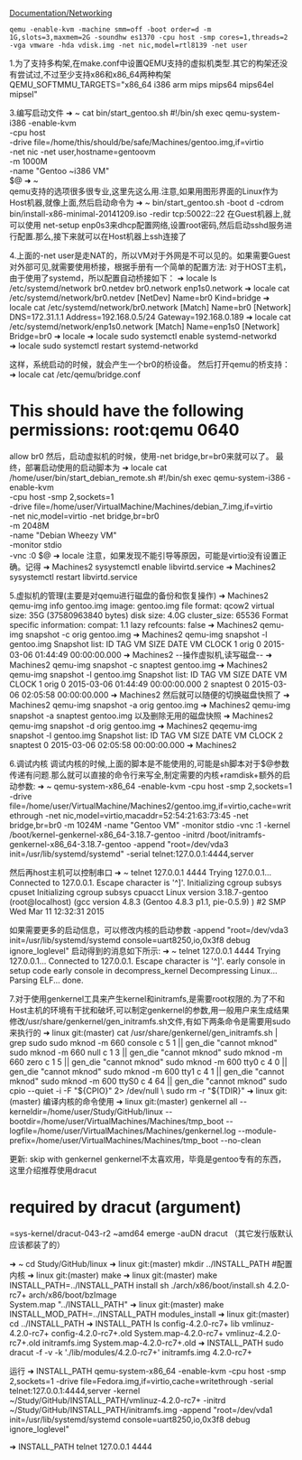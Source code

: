 [Documentation/Networking](http://wiki.qemu.org/Documentation/Networking)
```
qemu -enable-kvm -machine smm=off -boot order=d -m 1G,slots=3,maxmem=2G -soundhw es1370 -cpu host -smp cores=1,threads=2 -vga vmware -hda vdisk.img -net nic,model=rtl8139 -net user
```

1.为了支持多构架,在make.conf中设置QEMU支持的虚拟机类型.其它的构架还没有尝试过,不过至少支持x86和x86_64两种构架
QEMU_SOFTMMU_TARGETS="x86_64 i386 arm mips mips64 mips64el mipsel"

3.编写启动文件
➜  ~  cat bin/start_gentoo.sh 
#!/bin/sh
exec qemu-system-i386 -enable-kvm \
        -cpu host \
        -drive file=/home/this/should/be/safe/Machines/gentoo.img,if=virtio \
        -net nic -net user,hostname=gentoovm \
        -m 1000M \
        -name "Gentoo ~i386 VM" \
        $@
➜  ~  
qemu支持的选项很多很专业,这里先这么用.注意,如果用图形界面的Linux作为Host机器,就像上面,然后启动命令为
➜  ~  bin/start_gentoo.sh -boot d -cdrom bin/install-x86-minimal-20141209.iso  -redir tcp:50022::22 
在Guest机器上,就可以使用
net-setup enp0s3来dhcp配置网络,设置root密码,然后启动sshd服务进行配置.那么,接下来就可以在Host机器上ssh连接了

4.上面的-net user是走NAT的，所以VM对于外网是不可以见的。如果需要Guest对外部可见,就需要使用桥接，根据手册有一个简单的配置方法:
对于HOST主机，由于使用了systemd，所以配置自动桥接如下：
➜  locale  ls /etc/systemd/network
br0.netdev  br0.network  enp1s0.network
➜  locale  cat /etc/systemd/network/br0.netdev
[NetDev]
Name=br0
Kind=bridge
➜  locale  cat /etc/systemd/network/br0.network
[Match]
Name=br0
[Network]
DNS=172.31.1.1
Address=192.168.0.5/24
Gateway=192.168.0.189
➜  locale  cat /etc/systemd/network/enp1s0.network
[Match]
Name=enp1s0
[Network]
Bridge=br0
➜  locale
➜  locale  sudo systemctl enable systemd-networkd  
➜  locale  sudo systemctl restart systemd-networkd  

这样，系统启动的时候，就会产生一个br0的桥设备。
然后打开qemu的桥支持：
➜  locale  cat /etc/qemu/bridge.conf
# This should have the following permissions: root:qemu 0640
 allow br0
然后，启动虚拟机的时候，使用-net bridge,br=br0来就可以了。
最终，部署启动使用的启动脚本为
➜  locale  cat /home/user/bin/start_debian_remote.sh
#!/bin/sh
exec qemu-system-i386 -enable-kvm \
     -cpu host -smp 2,sockets=1 \
     -drive file=/home/user/VirtualMachine/Machines/debian_7.img,if=virtio \
     -net nic,model=virtio -net bridge,br=br0 \
     -m 2048M \
     -name "Debian Wheezy VM" \
     -monitor stdio \
     -vnc :0
     $@
➜  locale
注意，如果发现不能引导等原因，可能是virtio没有设置正确。记得
➜  Machines2  sysystemctl enable libvirtd.service
➜  Machines2  sysystemctl restart libvirtd.service

5.虚拟机的管理(主要是对qemu进行磁盘的备份和恢复操作)
➜  Machines2  qemu-img info gentoo.img
image: gentoo.img
file format: qcow2
virtual size: 35G (37580963840 bytes)
disk size: 4.0G
cluster_size: 65536
Format specific information:
    compat: 1.1
    lazy refcounts: false
➜  Machines2  qemu-img snapshot -c orig gentoo.img
➜  Machines2  qemu-img snapshot -l gentoo.img
Snapshot list:
ID        TAG                 VM SIZE                DATE       VM CLOCK
1         orig                      0 2015-03-06 01:44:49   00:00:00.000
➜  Machines2
--操作虚拟机,读写磁盘--
➜  Machines2  qemu-img snapshot -c snaptest gentoo.img
➜  Machines2  qemu-img snapshot -l gentoo.img
Snapshot list:
ID        TAG                 VM SIZE                DATE       VM CLOCK
1         orig                      0 2015-03-06 01:44:49   00:00:00.000
2         snaptest                  0 2015-03-06 02:05:58   00:00:00.000
➜  Machines2
然后就可以随便的切换磁盘快照了
➜  Machines2  qemu-img snapshot -a orig gentoo.img
➜  Machines2  qemu-img snapshot -a snaptest gentoo.img
以及删除无用的磁盘快照
➜  Machines2  qemu-img snapshot -d orig gentoo.img
➜  Machines2  qeqemu-img snapshot -l gentoo.img
Snapshot list:
ID        TAG                 VM SIZE                DATE       VM CLOCK
2         snaptest                  0 2015-03-06 02:05:58   00:00:00.000
➜  Machines2

6.调试内核
调试内核的时候,上面的脚本是不能使用的,可能是sh脚本对于$@参数传递有问题.那么就可以直接的命令行来写全,制定需要的内核+ramdisk+额外的启动参数:
➜  ~  qemu-system-x86_64 -enable-kvm -cpu host -smp 2,sockets=1 -drive file=/home/user/VirtualMachine/Machines2/gentoo.img,if=virtio,cache=writethrough -net nic,model=virtio,macaddr=52:54:21:63:73:45 -net bridge,br=br0 -m 1024M -name "Gentoo VM" -monitor stdio -vnc :1 -kernel /boot/kernel-genkernel-x86_64-3.18.7-gentoo -initrd /boot/initramfs-genkernel-x86_64-3.18.7-gentoo -append "root=/dev/vda3 init=/usr/lib/systemd/systemd" -serial telnet:127.0.0.1:4444,server

然后再host主机可以控制串口
➜  ~  telnet 127.0.0.1 4444
Trying 127.0.0.1...
Connected to 127.0.0.1.
Escape character is '^]'.
Initializing cgroup subsys cpuset
Initializing cgroup subsys cpuacct
Linux version 3.18.7-gentoo (root@localhost) (gcc version 4.8.3 (Gentoo 4.8.3 p1.1, pie-0.5.9) ) #2 SMP Wed Mar 11 12:32:31 2015

如果需要更多的启动信息，可以修改内核的启动参数
-append "root=/dev/vda3 init=/usr/lib/systemd/systemd console=uart8250,io,0x3f8 debug ignore_loglevel"
启动得到的消息如下所示:
➜  ~  telnet 127.0.0.1 4444
Trying 127.0.0.1...
Connected to 127.0.0.1.
Escape character is '^]'.
early console in setup code
early console in decompress_kernel
Decompressing Linux... Parsing ELF... done.

7.对于使用genkernel工具来产生kernel和initramfs,是需要root权限的.为了不和Host主机的环境有干扰和破坏,可以制定genkernel的参数,用一般用户来生成结果
修改/usr/share/genkernel/gen_initramfs.sh文件,有如下两条命令是需要用sudo来执行的
➜  linux git:(master) cat /usr/share/genkernel/gen_initramfs.sh | grep sudo
    sudo mknod -m 660 console c 5 1 || gen_die "cannot mknod"
    sudo mknod -m 660 null c 1 3 || gen_die "cannot mknod"
    sudo mknod -m 660 zero c 1 5 || gen_die "cannot mknod"
    sudo mknod -m 600 tty0 c 4 0 || gen_die "cannot mknod"
    sudo mknod -m 600 tty1 c 4 1 || gen_die "cannot mknod"
    sudo mknod -m 600 ttyS0 c 4 64 || gen_die "cannot mknod"
    sudo cpio --quiet -i -F "${CPIO}" 2> /dev/null \
    sudo rm -r "${TDIR}"
➜  linux git:(master) 
编译内核的命令使用
➜  linux git:(master) genkernel all --kerneldir=/home/user/Study/GitHub/linux --bootdir=/home/user/VirtualMachines/Machines/tmp_boot --logfile=/home/user/VirtualMachines/Machines/genkernel.log  --module-prefix=/home/user/VirtualMachines/Machines/tmp_boot --no-clean


更新: skip with genkernel
genkernel不太喜欢用，毕竟是gentoo专有的东西，这里介绍推荐使用dracut
# required by dracut (argument)
=sys-kernel/dracut-043-r2 ~amd64
emerge -auDN dracut
（其它发行版默认应该都装了的）

➜  ~ cd Study/GitHub/linux
➜  linux git:(master) mkdir ../INSTALL_PATH
#配置内核
➜  linux git:(master) make
➜  linux git:(master) make INSTALL_PATH=../INSTALL_PATH install
sh ./arch/x86/boot/install.sh 4.2.0-rc7+ arch/x86/boot/bzImage \
        System.map "../INSTALL_PATH"
➜  linux git:(master) make INSTALL_MOD_PATH=../INSTALL_PATH modules_install
➜  linux git:(master) cd ../INSTALL_PATH
➜  INSTALL_PATH ls
config-4.2.0-rc7+      lib                        vmlinuz-4.2.0-rc7+
config-4.2.0-rc7+.old  System.map-4.2.0-rc7+      vmlinuz-4.2.0-rc7+.old
initramfs.img          System.map-4.2.0-rc7+.old
➜  INSTALL_PATH sudo dracut -f -v -k './lib/modules/4.2.0-rc7+' initramfs.img 4.2.0-rc7+

运行
➜  INSTALL_PATH qemu-system-x86_64 -enable-kvm -cpu host -smp 2,sockets=1 -drive file=Fedora.img,if=virtio,cache=writethrough   -serial telnet:127.0.0.1:4444,server -kernel ~/Study/GitHub/INSTALL_PATH/vmlinuz-4.2.0-rc7+ -initrd ~/Study/GitHub/INSTALL_PATH/initramfs.img -append "root=/dev/vda1 init=/usr/lib/systemd/systemd console=uart8250,io,0x3f8 debug ignore_loglevel"

➜  INSTALL_PATH telnet 127.0.0.1 4444
